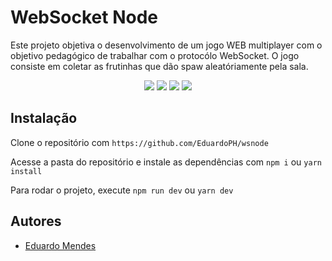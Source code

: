 # WebSocket Node

Este projeto objetiva o desenvolvimento de um jogo WEB multiplayer com o objetivo pedagógico de trabalhar com o protocólo WebSocket. 
O jogo consiste em coletar as frutinhas que dão spaw aleatóriamente pela sala.

<p align="center">
  <a href="#"><img src="https://img.shields.io/badge/Node.js-%23339933.svg?style=for-the-badge&logo=node.js&logoColor=white"></a>
  <a href="#"><img src="https://img.shields.io/badge/HTML5-%23E34F26.svg?style=for-the-badge&logo=html5&logoColor=white"></a>
  <a href="#"><img src="https://img.shields.io/badge/CSS3-%231572B6.svg?style=for-the-badge&logo=css3&logoColor=white"></a>
  <a href="#"><img src="https://img.shields.io/badge/WebSocket-%238000FF.svg?style=for-the-badge&logo=websocket&logoColor=white"></a>
</p>

## Instalação

Clone o repositório com ```https://github.com/EduardoPH/wsnode```

Acesse a pasta do repositório e instale as dependências com ```npm i``` ou ```yarn install```

Para rodar o projeto, execute ```npm run dev``` ou ```yarn dev```

## Autores

- [Eduardo Mendes](https://www.github.com/EduardoPH)
